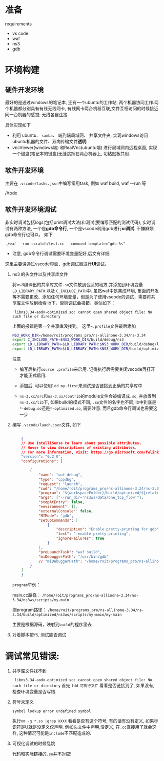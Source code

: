 # 准备

requirements

- vs code
- waf
- ns3
- gdb

# 环境构建

## 硬件开发环境
最好的是通过windows的笔记本, 还有一个ubuntu的工作站, 两个机器协同工作.两个机器都分别具有有线无线网卡, 有线网卡两台机器互联,文件互相访问的时候接近同一台机器的感觉; 无线各自连接. 

具体实现如下


- 利用 ubuntu、 `samba`、 端到端局域网、 共享文件夹, 实现windows访问ubuntu机器的文件、双向传输文件**透明**.
- vncViewer(windows端) 和RealVnc(ubuntu端) 进行局域网内远程桌面, 实现一个键盘(笔记本的键盘)无缝跳跃在两台机器上, 切粘贴板共用.

## 软件开发环境

主要在 `.vscode/tasks.json`中编写常用task, 例如 waf build, waf --run 等

//todo

## 软件开发环境调试

非实时调试包括logs(包括print调试大法)和测试(要编写匹配的测试代码);
实时调试有两种方法, 一个是**gdb命令行**, 一个是vscode利用gdb进行**ui调试**. 不嫌麻烦gdb命令行也可以， 如下

```
./waf --run scratch/test.cc --command-template="gdb %s"
```
- 注意, gdb命令行调试需要环境变量配好,后文有详细.
  
这里主要讲通过vscode界面、gdb调试器进行**UI**调试。



1. ns3 的头文件以及共享库文件
   
   将ns3编译出的共享库文件`.so`文件放到合适的地方,并添加到环境变量`LD_LIBRARY_PATH` 以及 `C_INCLUDE_PATH`中. 虽然waf中是集成环境, 里面的开发等不需要更改、添加任何环境变量，但是为了使用vscode的调试，需要将共享库文件放到检索lib下，否则调试会报错，类似如下：

    ` libns3.34-aodv-optimized.so: cannot open shared object file: No such file or directory`

    上面的报错是第一个共享库没找到。
    这里`~.profile`文件最后添加

    ```bash
    NS3_WORK_DIR=/home/roit/programs_pro/ns-allinone-3.34/ns-3.34
    export C_INCLUDE_PATH=$NS3_WORK_DIR/build/debug/ns3
    export LD_LIBRARY_PATH=$LD_LIBRARY_PATH:$NS3_WORK_DIR/build/debug/lib
    export LD_LIBRARY_PATH=$LD_LIBRARY_PATH:$NS3_WORK_DIR/build/optimized/lib
    ```
   注意
    
    - 编写后执行`source .profile`来启用. 记得执行后需要关闭vscode再打开才能正式启用.
    
    - 添加后, 可以使用`ldd my-first`来测试是否链接到正确的共享库中

    - `ns-3.xx/src`和`ns-3.xx/contrib`的module文件会被编译成`.so`, 并放置到`ns-3.xx/lib`下, 如果build的模式不同, `.so`文件的名字也不同,lib中到底是`*-debug.so`还是`*-optimized.so`, 需要注意. 而且gdb命令行调试也需要这一步

2. 编写 `.vscode/lauch.json`文件, 如下
    
    ```json
        
        {
        // Use IntelliSense to learn about possible attributes.
        // Hover to view descriptions of existing attributes.
        // For more information, visit: https://go.microsoft.com/fwlink/?linkid=830387
        "version": "0.2.0",
        "configurations": [
            
            {
                "name": "waf debug",
                "type": "cppdbg",
                "request": "launch",
                "cwd": "/home/roit/programs_pro/ns-allinone-3.34/ns-3.34",
                "program": "${workspaceFolder}/build/optimized/${relativeFileDirname}/${fileBasenameNoExtension}",
                "args": ["--run_dir='ns3ws/data/one_tcp_flow'"],
                "stopAtEntry": false,
                "environment": [],
                "externalConsole": false,
                "MIMode": "gdb",
                "setupCommands": [
                    {   
                        "description": "Enable pretty-printing for gdb",
                        "text": "-enable-pretty-printing",
                        "ignoreFailures": true
                    }
                ],
                "preLaunchTask": "waf build",
                "miDebuggerPath": "/usr/bin/gdb"
                // "miDebuggerPath": "/home/roit/programs_pro/ns-allinone-3.34/ns-3.34"
            }
        ]
        }

    ```

    `program`举例：
    
    main.cc路径：
        `/home/roit/programs_pro/ns-allinone-3.34/ns-3.34/ns3ws/scripts/my-main`

    则program路径：
        `/home/roit/programs_pro/ns-allinone-3.34/ns-3.34/build/optimized/ns3ws/scripts/my-main/my-main`

    主要是根据源码，映射到`build`的程序里去

3. 对着脚本按`f5`, 测试能否调试


# 调试常见错误:

1. 共享库文件找不到
   
    ` libns3.34-aodv-optimized.so: cannot open shared object file: No such file or directory`
    首先 `ldd 可执行文件` 看看是否链接到了, 如果没有, 检查环境变量是否写错.


2. 符号未定义

    `symbol lookup error undefined symbol`

    执行`nm -g *.so |grep XXXX` 看看是否有这个符号, 有的话有没有定义, 如果标识符是U就是没定义仅声明.
    例如头文件中声明,没定义, 在`.cc`直接用了就会这样, 这种情况可能是`include`不匹配造成的.



3. 可视化调试的时候乱跳

    代码和实际链接的`.so`并不对应!